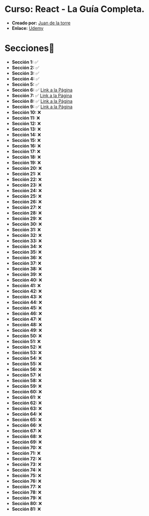 # Curso: React - La Guía Completa.

-   **Creado por:** [Juan de la torre](https://twitter.com/codigoconjuan)
-   **Enlace:** [Udemy](https://www.udemy.com/course/react-de-principiante-a-experto-creando-mas-de-10-aplicaciones)

# Secciones📌

-   **Sección 1:** ✅
-   **Sección 2:** ✅
-   **Sección 3:** ✅
-   **Sección 4:** ✅
-   **Sección 5:** ✅
-   **Sección 6:** ✅ [Link a la Página](https://seguimiento-veterinaria.netlify.app)
-   **Sección 7:** ✅ [Link a la Página](https://planificador-de-tus-gastos.netlify.app)
-   **Sección 8:** ✅ [Link a la Página](https://cotiza-tus-criptomonedas.netlify.app)
-   **Sección 9:** ✅ [Link a la Página](https://administra-tus-clientes.netlify.app)
-   **Sección 10:** ❌
-   **Sección 11:** ❌
-   **Sección 12:** ❌
-   **Sección 13:** ❌
-   **Sección 14:** ❌
-   **Sección 15:** ❌
-   **Sección 16:** ❌
-   **Sección 17:** ❌
-   **Sección 18:** ❌
-   **Sección 19:** ❌
-   **Sección 20:** ❌
-   **Sección 21:** ❌
-   **Sección 22:** ❌
-   **Sección 23:** ❌
-   **Sección 24:** ❌
-   **Sección 25:** ❌
-   **Sección 26:** ❌
-   **Sección 27:** ❌
-   **Sección 28:** ❌
-   **Sección 29:** ❌
-   **Sección 30:** ❌
-   **Sección 31:** ❌
-   **Sección 32:** ❌
-   **Sección 33:** ❌
-   **Sección 34:** ❌
-   **Sección 35:** ❌
-   **Sección 36:** ❌
-   **Sección 37:** ❌
-   **Sección 38:** ❌
-   **Sección 39:** ❌
-   **Sección 40:** ❌
-   **Sección 41:** ❌
-   **Sección 42:** ❌
-   **Sección 43:** ❌
-   **Sección 44:** ❌
-   **Sección 45:** ❌
-   **Sección 46:** ❌
-   **Sección 47:** ❌
-   **Sección 48:** ❌
-   **Sección 49:** ❌
-   **Sección 50:** ❌
-   **Sección 51:** ❌
-   **Sección 52:** ❌
-   **Sección 53:** ❌
-   **Sección 54:** ❌
-   **Sección 55:** ❌
-   **Sección 56:** ❌
-   **Sección 57:** ❌
-   **Sección 58:** ❌
-   **Sección 59:** ❌
-   **Sección 60:** ❌
-   **Sección 61:** ❌
-   **Sección 62:** ❌
-   **Sección 63:** ❌
-   **Sección 64:** ❌
-   **Sección 65:** ❌
-   **Sección 66:** ❌
-   **Sección 67:** ❌
-   **Sección 68:** ❌
-   **Sección 69:** ❌
-   **Sección 70:** ❌
-   **Sección 71:** ❌
-   **Sección 72:** ❌
-   **Sección 73:** ❌
-   **Sección 74:** ❌
-   **Sección 75:** ❌
-   **Sección 76:** ❌
-   **Sección 77:** ❌
-   **Sección 78:** ❌
-   **Sección 79:** ❌
-   **Sección 80:** ❌
-   **Sección 81:** ❌
